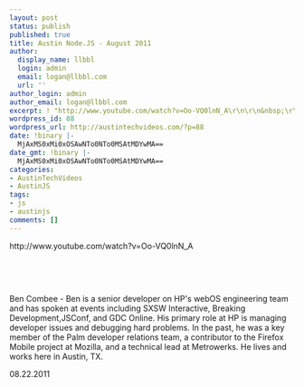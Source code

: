 ```yaml
---
layout: post
status: publish
published: true
title: Austin Node.JS - August 2011
author:
  display_name: llbbl
  login: admin
  email: logan@llbbl.com
  url: ''
author_login: admin
author_email: logan@llbbl.com
excerpt: ! "http://www.youtube.com/watch?v=Oo-VQ0lnN_A\r\n\r\n&nbsp;\r\n\r\n"
wordpress_id: 88
wordpress_url: http://austintechvideos.com/?p=88
date: !binary |-
  MjAxMS0xMi0xOSAwNTo0NTo0MSAtMDYwMA==
date_gmt: !binary |-
  MjAxMS0xMi0xOSAwNTo0NTo0MSAtMDYwMA==
categories:
- AustinTechVideos
- AustinJS
tags:
- js
- austinjs
comments: []
---
```

<p>http://www.youtube.com/watch?v=Oo-VQ0lnN_A</p>
<p>&nbsp;</p>
<p><a id="more"></a><a id="more-88"></a></p>
<p>&nbsp;</p>
<p>Ben Combee - Ben is a senior developer on HP's webOS engineering team and has spoken at events including SXSW Interactive, Breaking Development,JSConf, and GDC Online. His primary role at HP is managing developer issues and debugging hard problems. In the past, he was a key member of the Palm developer relations team, a contributor to the Firefox Mobile project at Mozilla, and a technical lead at Metrowerks. He lives and works here in Austin, TX.</p>
<p>08.22.2011</p>
